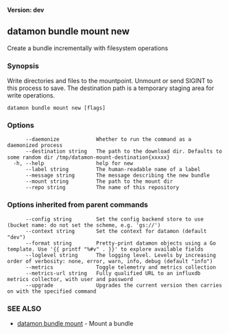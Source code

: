**Version: dev**

## datamon bundle mount new

Create a bundle incrementally with filesystem operations

### Synopsis

Write directories and files to the mountpoint.  Unmount or send SIGINT to this process to save.
The destination path is a temporary staging area for write operations.

```
datamon bundle mount new [flags]
```

### Options

```
      --daemonize            Whether to run the command as a daemonized process
      --destination string   The path to the download dir. Defaults to some random dir /tmp/datamon-mount-destination{xxxxx}
  -h, --help                 help for new
      --label string         The human-readable name of a label
      --message string       The message describing the new bundle
      --mount string         The path to the mount dir
      --repo string          The name of this repository
```

### Options inherited from parent commands

```
      --config string        Set the config backend store to use (bucket name: do not set the scheme, e.g. 'gs://')
      --context string       Set the context for datamon (default "dev")
      --format string        Pretty-print datamon objects using a Go template. Use '{{ printf "%#v" . }}' to explore available fields
      --loglevel string      The logging level. Levels by increasing order of verbosity: none, error, warn, info, debug (default "info")
      --metrics              Toggle telemetry and metrics collection
      --metrics-url string   Fully qualified URL to an influxdb metrics collector, with user and password
      --upgrade              Upgrades the current version then carries on with the specified command
```

### SEE ALSO

* [datamon bundle mount](datamon_bundle_mount.md)	 - Mount a bundle

